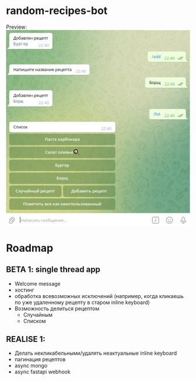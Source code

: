 # random-recipes-bot
Preview:
![Preview](tg_app_screenshots/random-recipes-bot-alpha-v0.1.jpg)

# Roadmap
## BETA 1: single thread app

* Welcome message
* хостинг
* обработка всевозможных исключений (например, когда кликаешь по уже удаленному рецепту в старом inline keyboard)
* Возможность делиться рецептом
    * Случайным
    * Списком

## REALISE 1:
* Делать некликабельными/удалять неактуальные inline keyboard
* пагинация рецептов
* async mongo
* async fastapi webhook